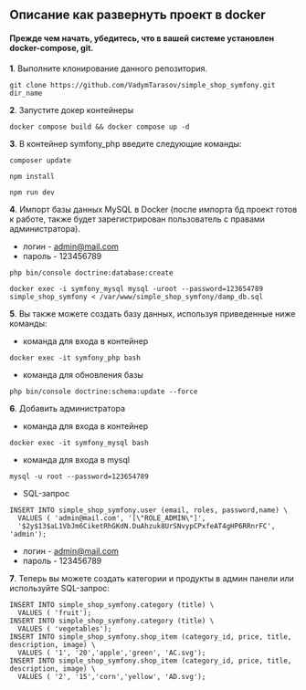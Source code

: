 
Описание как развернуть проект в docker
-
#### Прежде чем начать, убедитесь, что в вашей системе установлен docker-compose, git.

**1**. Выполните клонирование данного репозитория.
```shell script
git clone https://github.com/VadymTarasov/simple_shop_symfony.git dir_name
```

**2**. Запустите докер контейнеры 

```shell script
docker compose build && docker compose up -d
```

**3**. В контейнер symfony_php введите следующие команды:

```shell script
composer update
```
```shell script
npm install
```
```shell script
npm run dev
```
**4**. Импорт базы данных MySQL в Docker (после импорта бд проект готов к работе, также будет зарегистрирован пользователь с правами администратора).
* логин - admin@mail.com
* пароль - 123456789
```shell script
php bin/console doctrine:database:create
```
```shell script
docker exec -i symfony_mysql mysql -uroot --password=123654789 simple_shop_symfony < /var/www/simple_shop_symfony/damp_db.sql
```

**5**. Вы также можете создать базу данных, используя приведенные ниже команды:
* команда для входа в контейнер
```shell script
docker exec -it symfony_php bash
```
* команда для обновления базы
```shell script
php bin/console doctrine:schema:update --force
```

**6**. Добавить администратора
* команда для входа в контейнер
```shell script
docker exec -it symfony_mysql bash
```
* команда для входа в mysql
```shell script
mysql -u root --password=123654789
```
* SQL-запрос
```shell script
INSERT INTO simple_shop_symfony.user (email, roles, password,name) \
  VALUES ( 'admin@mail.com', '[\"ROLE_ADMIN\"]', 
  '$2y$13$aL1VbJm6CiketRhGKdN.DuAhzuk8UrSNvypCPxfeAT4gHP6RRnrFC', 'admin');
```
* логин - admin@mail.com
* пароль - 123456789

**7**. Теперь вы можете создать категории и продукты в админ панели или используйте SQL-запрос:
```shell script
INSERT INTO simple_shop_symfony.category (title) \
  VALUES ( 'fruit');
INSERT INTO simple_shop_symfony.category (title) \
  VALUES ( 'vegetables');
INSERT INTO simple_shop_symfony.shop_item (category_id, price, title, description, image) \
  VALUES ( '1', '20','apple','green', 'AC.svg');
INSERT INTO simple_shop_symfony.shop_item (category_id, price, title, description, image) \
  VALUES ( '2', '15','corn','yellow', 'AD.svg');
```
